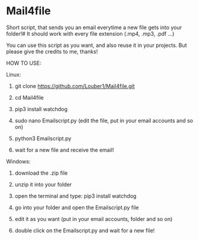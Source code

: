 # Mail4file
Short script, that sends you an email everytime a new file gets into your folder!#
It should work with every file extension (.mp4, .mp3, .pdf ...)

You can use this script as you want, and also reuse it in your projects.
But please give the credits to me, thanks!

HOW TO USE:

Linux:

1. git clone https://github.com/Louber1/Mail4file.git

2. cd Mail4file

3. pip3 install watchdog

4. sudo nano Emailscript.py (edit the file, put in your email accounts and so on)

5. python3 Emailscript.py

6. wait for a new file and receive the email!

Windows:

1. download the .zip file

2. unzip it into your folder

3. open the terminal and type: pip3 install watchdog

4. go into your folder and open the Emailscript.py file

5. edit it as you want (put in your email accounts, folder and so on)

6. double click on the Emailscript.py and wait for a new file!




